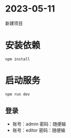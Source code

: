 # 2023-05-11

新建项目

# 安装依赖

`npm install`

# 启动服务

`npm run dev`

## 登录

- 账号：admin 密码：随便输
- 账号：editor 密码：随便输
